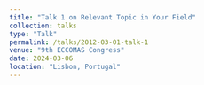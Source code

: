 ```yaml
---
title: "Talk 1 on Relevant Topic in Your Field"
collection: talks
type: "Talk"
permalink: /talks/2012-03-01-talk-1
venue: "9th ECCOMAS Congress"
date: 2024-03-06
location: "Lisbon, Portugal"
---
```

